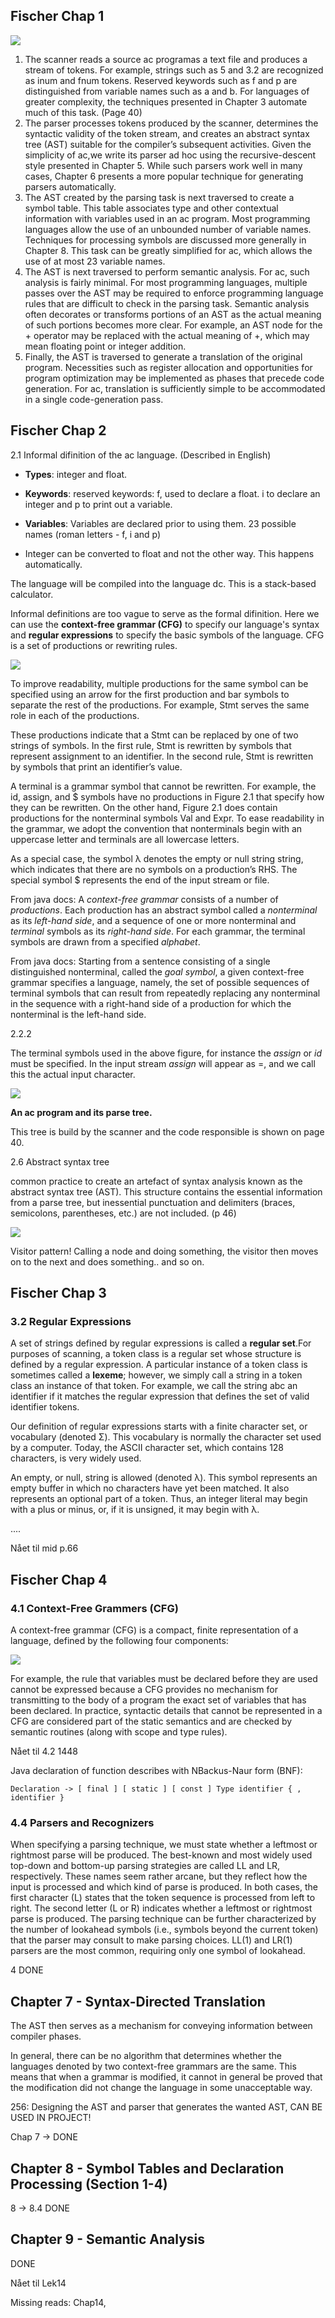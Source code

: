 ## Fischer Chap 1

![](.\img\17.png)

1. The scanner reads a source ac programas a text file and produces a stream of tokens. For example, strings such as 5 and 3.2 are recognized as inum and fnum tokens. Reserved keywords such as f and p are distinguished from variable names such as a and b. For languages of greater complexity, the techniques presented in Chapter 3 automate much of this task. (Page 40)
2. The parser processes tokens produced by the scanner, determines the syntactic validity of the token stream, and creates an abstract syntax tree (AST) suitable for the compiler’s subsequent activities. Given the simplicity of ac,we write its parser ad hoc using the recursive-descent style presented in Chapter 5. While such parsers work well in many cases, Chapter 6 presents a more popular technique for generating parsers automatically.
3. The AST created by the parsing task is next traversed to create a symbol table. This table associates type and other contextual information with variables used in an ac program. Most programming languages allow the use of an unbounded number of variable names. Techniques for processing symbols are discussed more generally in Chapter 8. This task can be greatly simplified for ac, which allows the use of at most 23 variable names.
4. The AST is next traversed to perform semantic analysis. For ac, such analysis is fairly minimal. For most programming languages, multiple passes over the AST may be required to enforce programming language rules that are difficult to check in the parsing task. Semantic analysis often decorates or transforms portions of an AST as the actual meaning of such portions becomes more clear. For example, an AST node for the + operator may be replaced with the actual meaning of +, which may
   mean floating point or integer addition.
5. Finally, the AST is traversed to generate a translation of the original program. Necessities such as register allocation and opportunities for program optimization may be implemented as phases that precede code generation. For ac, translation is sufficiently simple to be accommodated in a single code-generation pass.

## Fischer Chap 2

2.1 Informal difinition of the ac language. (Described in English)

- **Types**: integer and float. 

- **Keywords**: reserved keywords: f, used to declare a float. i to declare an integer and p to print out a variable.
- **Variables**: Variables are declared prior to using them. 23 possible names (roman letters - f, i and p)

- Integer can be converted to float and not the other way. This happens automatically.

The language will be compiled into the language dc. This is a stack-based calculator.

Informal definitions are too vague to serve as the formal difinition. Here we can use the **context-free grammar (CFG)** to specify our language's syntax and **regular expressions** to specify the basic symbols of the language. CFG is a set of productions or rewriting rules.

![](.\img\15.png)

To improve readability, multiple productions for the same symbol can be specified using an arrow for the first production and bar symbols to separate the rest of the productions. For example, Stmt serves the same role in each of the productions.

These productions indicate that a Stmt can be replaced by one of two strings of symbols. In the first rule, Stmt is rewritten by symbols that represent assignment to an identifier. In the second rule, Stmt is rewritten by symbols that print an identifier’s value.

A terminal is a grammar symbol that cannot be rewritten. For example, the id, assign, and $ symbols have no productions in Figure 2.1 that specify how they can be rewritten. On the other hand, Figure 2.1 does contain productions for the nonterminal symbols Val and Expr. To ease readability in the grammar, we adopt the convention that nonterminals begin with an uppercase letter and terminals are all lowercase letters.

As a special case, the symbol λ denotes the empty or null string string, which indicates that there are no symbols on a production’s RHS. The special symbol $ represents the end of the input stream or file.

From java docs: A *context-free grammar* consists of a number of *productions*. Each production has an abstract symbol called a *nonterminal* as its *left-hand side*, and a sequence of one or more nonterminal and *terminal* symbols as its *right-hand side*. For each grammar, the terminal symbols are drawn from a specified *alphabet*.

From java docs: Starting from a sentence consisting of a single distinguished nonterminal, called the *goal symbol*, a given context-free grammar specifies a language, namely, the set of possible sequences of terminal symbols that can result from repeatedly replacing any nonterminal in the sequence with a right-hand side of a production for which the nonterminal is the left-hand side.

2.2.2

The terminal symbols used in the above figure, for instance the *assign* or *id* must be specified. In the input stream *assign* will appear as =, and we call this the actual input character.

![](.\img\16.png)

**An ac program and its parse tree.**

This tree is build by the scanner and the code responsible is shown on page 40.

2.6 Abstract syntax tree

common practice to create an artefact of syntax analysis known as the abstract syntax tree (AST). This structure contains the essential information from a parse tree, but inessential punctuation and delimiters (braces, semicolons, parentheses, etc.) are not included. (p 46)

![](.\img\18.png)

Visitor pattern! Calling a node and doing something, the visitor then moves on to the next and does something.. and so on.

## Fischer Chap 3

### 3.2 Regular Expressions

A set of strings defined by regular expressions is called a **regular set**.For purposes of scanning, a token class is a regular set whose structure is defined by a regular expression. A particular instance of a token class is sometimes called a **lexeme**; however, we simply call a string in a token class an instance of that token. For example, we call the string abc an identifier if it matches the regular expression that defines the set of valid identifier tokens.

Our definition of regular expressions starts with a finite character set, or vocabulary (denoted Σ). This vocabulary is normally the character set used by a computer. Today, the ASCII character set, which contains 128 characters, is very widely used.

An empty, or null, string is allowed (denoted λ). This symbol represents an empty buffer in which no characters have yet been matched. It also represents an optional part of a token. Thus, an integer literal may begin with a plus or minus, or, if it is unsigned, it may begin with λ.

....

Nået til mid p.66

## Fischer Chap 4

### 4.1 Context-Free Grammers (CFG)

A context-free grammar (CFG) is a compact, finite representation of a language, defined by the following four components:

![](.\img\23.png)



For example, the rule that variables must be declared before they are used cannot be expressed because a CFG provides no mechanism for transmitting to the body of a program the exact set of variables that has been declared. In practice, syntactic details that cannot be represented in a CFG are considered part of the static semantics and are checked by semantic routines (along with scope and type rules).

Nået til 4.2 1448

Java declaration of function describes with NBackus-Naur form (BNF):

``Declaration -> [ final ] [ static ] [ const ] Type identifier { , identifier }``

### 4.4 Parsers and Recognizers

When specifying a parsing technique, we must state whether a leftmost or rightmost parse will be produced. The best-known and most widely used top-down and bottom-up parsing strategies are called LL and LR, respectively. These names seem rather arcane, but they reflect how the input is processed and which kind of parse is produced. In both cases, the first character (L) states that the token sequence is processed from left to right. The second letter (L or R) indicates whether a leftmost or rightmost parse is produced. The parsing technique can be further characterized by the number of lookahead symbols (i.e., symbols beyond the current token) that the parser may consult to make parsing choices. LL(1) and LR(1) parsers are the most common, requiring only one symbol of lookahead.

4 DONE

## Chapter 7 - Syntax-Directed Translation

The AST then serves as
a mechanism for conveying information between compiler phases.

In general, there can be no algorithm that determines whether the
languages denoted by two context-free grammars are the same. This means
that when a grammar is modified, it cannot in general be proved that the
modification did not change the language in some unacceptable way.

256: Designing the AST and parser that generates the wanted AST, CAN BE USED IN PROJECT!

Chap 7 -> DONE

## Chapter 8 - Symbol Tables and Declaration Processing (Section 1-4)

8 -> 8.4 DONE

## Chapter 9 - Semantic Analysis

DONE

Nået til Lek14



Missing reads: Chap14, 